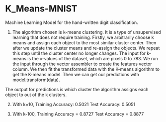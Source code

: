 # K_Means-MNIST
Machine Learning Model for the hand-written digit classification.
1.	The algorithm chosen is k-means clustering. It is a type of unsupervised learning that does not require training. Firstly, we arbitrarily choose k means and assign each object to the most similar cluster center. Then after we update the cluster means and re-assign the objects. We repeat this step until the cluster center no longer changes. The input for k-means is the x-values of the dataset, which are pixels  0 to 783. We run the input through the vector assembler to create the features vector column. We then fit the transformed data with the K-means algorithm to get the K-means model. Then we can get our predictions with model.transform(data).

The output for predictions is which cluster the algorithm assigns each object to out of the k clusters. 

2.	With k=10, 
Training Accuracy: 0.5021
Test Accuracy: 0.5051

3.	With k-100,
Training Accuracy = 0.8727
Test Accuracy = 0.8877
